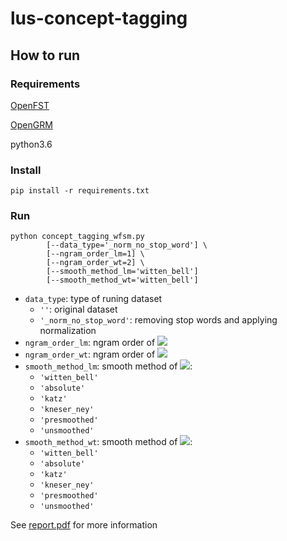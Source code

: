 # lus-concept-tagging

## How to run
### Requirements
[OpenFST](http://www.openfst.org/twiki/bin/view/FST/WebHome)

[OpenGRM](http://www.opengrm.org/twiki/bin/view/GRM/NGramLibrary)

python3.6
### Install 
    pip install -r requirements.txt

### Run

    python concept_tagging_wfsm.py 
            [--data_type='_norm_no_stop_word'] \
            [--ngram_order_lm=1] \
            [--ngram_order_wt=2] \
            [--smooth_method_lm='witten_bell']
            [--smooth_method_wt='witten_bell']

- `data_type`: type of runing dataset
    + `''`: original dataset
    + `'_norm_no_stop_word'`: removing stop words and applying normalization
- `ngram_order_lm`: ngram order of ![](https://latex.codecogs.com/png.image?\dpi{80}&space;\inline&space;\lambda_{LM_1})
- `ngram_order_wt`: ngram order of ![](https://latex.codecogs.com/png.image?\dpi{80}&space;\inline&space;\lambda_{W2T_{MLE}})
- `smooth_method_lm`: smooth method of ![](https://latex.codecogs.com/png.image?\dpi{80}&space;\inline&space;\lambda_{LM_1}):
    + `'witten_bell'`
    + `'absolute'`
    + `'katz'`
    + `'kneser_ney'`
    + `'presmoothed'`
    + `'unsmoothed'`
- `smooth_method_wt`: smooth method of ![](https://latex.codecogs.com/png.image?\dpi{80}&space;\inline&space;\lambda_{W2T_{MLE}}):
    + `'witten_bell'`
    + `'absolute'`
    + `'katz'`
    + `'kneser_ney'`
    + `'presmoothed'`
    + `'unsmoothed'`
    
See [report.pdf](report.pdf) for more information
